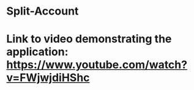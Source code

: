 # Split-Account
# Link to video demonstrating the application: https://www.youtube.com/watch?v=FWjwjdiHShc
